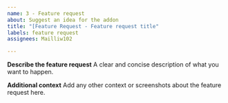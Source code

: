 ```yaml
---
name: 3 - Feature request
about: Suggest an idea for the addon
title: "[Feature Request - Feature request title"
labels: feature request
assignees: Mailliw102

---
```


**Describe the feature request**
A clear and concise description of what you want to happen.

**Additional context**
Add any other context or screenshots about the feature request here.
